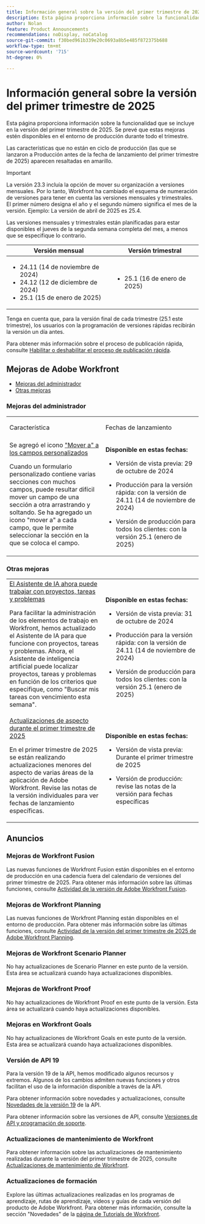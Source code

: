 ```yaml
---
title: Información general sobre la versión del primer trimestre de 2025
description: Esta página proporciona información sobre la funcionalidad que se incluye en la versión del primer trimestre de 2025. Se prevé que estas mejoras estén disponibles en el entorno de producción durante todo el trimestre.
author: Nolan
feature: Product Announcements
recommendations: noDisplay, noCatalog
source-git-commit: f30bed961b339e20c0693a8b5e485f872375b688
workflow-type: tm+mt
source-wordcount: '715'
ht-degree: 0%

---
```


# Información general sobre la versión del primer trimestre de 2025

Esta página proporciona información sobre la funcionalidad que se incluye en la versión del primer trimestre de 2025. Se prevé que estas mejoras estén disponibles en el entorno de producción durante todo el trimestre.

<span class="preview">Las características que no están en ciclo de producción (las que se lanzaron a Producción antes de la fecha de lanzamiento del primer trimestre de 2025) aparecen resaltadas en amarillo.</span>

>[!IMPORTANT]
>
>La versión 23.3 incluía la opción de mover su organización a versiones mensuales. Por lo tanto, Workfront ha cambiado el esquema de numeración de versiones para tener en cuenta las versiones mensuales y trimestrales. El primer número designa el año y el segundo número significa el mes de la versión. Ejemplo: La versión de abril de 2025 es 25.4.
>
>Las versiones mensuales y trimestrales están planificadas para estar disponibles el jueves de la segunda semana completa del mes, a menos que se especifique lo contrario.
>
>| Versión mensual | Versión trimestral |
>|----|----|
>| <ul><li>24.11 (14 de noviembre de 2024)</li><li>24.12 (12 de diciembre de 2024)</li><li>25.1 (15 de enero de 2025)</li></ul> | <ul><li>25.1 (16 de enero de 2025)</li></ul> |
>
>Tenga en cuenta que, para la versión final de cada trimestre (25.1 este trimestre), los usuarios con la programación de versiones rápidas recibirán la versión un día antes.
>
>Para obtener más información sobre el proceso de publicación rápida, consulte [Habilitar o deshabilitar el proceso de publicación rápida](/help/quicksilver/administration-and-setup/set-up-workfront/configure-system-defaults/enable-fast-release-process.md).

## Mejoras de Adobe Workfront

* [Mejoras del administrador](#administrator-enhancements)
  <!--* [Boards enhancements](#boards-enhancements)-->
* [Otras mejoras](#other-enhancements)

### Mejoras del administrador

<table>
    <col style="width: 50%;" />
    <col style="width: 50%;" />
        <tbody>
            <tr>
                <td>
                    <p><span class="bold">Característica</span>
                    </p>
                </td>
                <td>
                    <p><span class="bold">Fechas de lanzamiento</span>
                    </p>
                </td>
            </tr>
            <tr>
                <td>
                    Se agregó el icono <a href="/help/quicksilver/product-announcements/product-releases/25-q1-release-activity/25-q1-administrator-enhancements.md" class="MCXref xref" xrefformat="{para}"> "Mover a" a los campos personalizados</a></p>
                    <p>Cuando un formulario personalizado contiene varias secciones con muchos campos, puede resultar difícil mover un campo de una sección a otra arrastrando y soltando. Se ha agregado un icono "mover a" a cada campo, que le permite seleccionar la sección en la que se coloca el campo.</p>
                </td>
                <td><p><b>Disponible en estas fechas:</b></p>
                    <ul>
                        <li>
                            <p>Versión de vista previa: 29 de octubre de 2024</p>
                        </li>
                        <li>
                            <p>Producción para la versión rápida: con la versión de 24.11 (14 de noviembre de 2024)</p>
                        </li>
                        <li>
                            <p>Versión de producción para todos los clientes: con la versión 25.1 (enero de 2025)</p>
                        </li>
                   </ul>
                </td>
            </tr>
        </tbody>
</table>

<!--### Boards enhancements

<table>
    <col style="width: 50%;" />
    <col style="width: 50%;" />
        <tbody>
            <tr>
                <td>
                    <p><span class="bold">Feature</span>
                    </p>
                </td>
                <td>
                    <p><span class="bold">Release dates</span>
                    </p>
                </td>
            </tr>
            <tr>
                <td>
                    <a href="/help/quicksilver/product-announcements/product-releases/25-q1-release-activity/25-q1-boards-enhancements.md" class="MCXref xref" xrefformat="{para}">Change the owner of a board</a></p>
                    <p>The creator of a board is the owner by default. The board owner is the only person who can delete that board or update its filters in the Configure panel. Functionality has been added to allow Workfront system administrators to change the owner of a board. The current owner of a board can also change the owner of that specific board.</p>
                </td>
                <td><p><b>Available on these dates:</b></p>
                    <ul>
                        <li>
                            <p>Preview release: October 31, 2024</p>
                        </li>
                        <li>
                            <p>Production for fast release: With the 24.11 release (November 14, 2024)</p>
                        </li>
                        <li>
                            <p>Production release for all customers: With the 25.1 release (January 2025)</p>
                        </li>
                   </ul>
                </td>
            </tr>
        </tbody>
</table>-->

### Otras mejoras

<table>
    <col style="width: 50%;" />
    <col style="width: 50%;" />
        <tbody>
            <tr>
                <td>
                    <a href="/help/quicksilver/product-announcements/product-releases/25-q1-release-activity/25-q1-other-enhancements.md" class="MCXref xref" xrefformat="{para}">El Asistente de IA ahora puede trabajar con proyectos, tareas y problemas</a></p>
                    <p>Para facilitar la administración de los elementos de trabajo en Workfront, hemos actualizado el Asistente de IA para que funcione con proyectos, tareas y problemas. Ahora, el Asistente de inteligencia artificial puede localizar proyectos, tareas y problemas en función de los criterios que especifique, como "Buscar mis tareas con vencimiento esta semana".</p>
                </td>
                <td><p><b>Disponible en estas fechas:</b></p>
                    <ul>
                        <li>
                            <p>Versión de vista previa: 31 de octubre de 2024</p>
                        </li>
                        <li>
                            <p>Producción para la versión rápida: con la versión de 24.11 (14 de noviembre de 2024)</p>
                        </li>
                        <li>
                            <p>Versión de producción para todos los clientes: con la versión 25.1 (enero de 2025)</p>
                        </li>
                   </ul>
                </td>
            </tr>
            <tr>
                <td>
                    <a href="/help/quicksilver/product-announcements/product-releases/25-q1-release-activity/25-q1-look-and-feel-updates.md" class="MCXref xref" xrefformat="{para}">Actualizaciones de aspecto durante el primer trimestre de 2025</a></p>
                    <p>En el primer trimestre de 2025 se están realizando actualizaciones menores del aspecto de varias áreas de la aplicación de Adobe Workfront. Revise las notas de la versión individuales para ver fechas de lanzamiento específicas.</p>
                </td>
                <td><p><b>Disponible en estas fechas:</b></p>
                    <ul>
                        <li>
                            <p>Versión de vista previa: Durante el primer trimestre de 2025</p>
                        </li>
                        <li>
                            <p><span class="preview">Versión de producción: revise las notas de la versión para fechas específicas</span></p>
                        </li>
                    </ul>
                </td>
            </tr>                            
        </tbody>
</table>

<!--
### Functionality soon to be removed from Workfront

The following functionality is soon to be removed from Workfront:
-->

## Anuncios

### Mejoras de Workfront Fusion

Las nuevas funciones de Workfront Fusion están disponibles en el entorno de producción en una cadencia fuera del calendario de versiones del primer trimestre de 2025. Para obtener más información sobre las últimas funciones, consulte [Actividad de la versión de Adobe Workfront Fusion](/help/quicksilver/product-announcements/product-releases/fusion-release-activity/fusion-release-activity.md).

### Mejoras de Workfront Planning

Las nuevas funciones de Workfront Planning están disponibles en el entorno de producción. Para obtener más información sobre las últimas funciones, consulte [Actividad de la versión del primer trimestre de 2025 de Adobe Workfront Planning](/help/quicksilver/product-announcements/product-releases/planning-release-activity/planning-release-activity-25-q1.md).

### Mejoras de Workfront Scenario Planner

No hay actualizaciones de Scenario Planner en este punto de la versión. Esta área se actualizará cuando haya actualizaciones disponibles.

### Mejoras de Workfront Proof

No hay actualizaciones de Workfront Proof en este punto de la versión. Esta área se actualizará cuando haya actualizaciones disponibles.

### Mejoras en Workfront Goals

No hay actualizaciones de Workfront Goals en este punto de la versión. Esta área se actualizará cuando haya actualizaciones disponibles.

### Versión de API 19

Para la versión 19 de la API, hemos modificado algunos recursos y extremos. Algunos de los cambios admiten nuevas funciones y otros facilitan el uso de la información disponible a través de la API.

Para obtener información sobre novedades y actualizaciones, consulte [Novedades de la versión 19](/help/quicksilver/wf-api/api/new-api-version-19.md) de la API.

Para obtener información sobre las versiones de API, consulte [Versiones de API y programación de soporte](/help/quicksilver/wf-api/api/api-version-support-schedule.md).

### Actualizaciones de mantenimiento de Workfront 

Para obtener información sobre las actualizaciones de mantenimiento realizadas durante la versión del primer trimestre de 2025, consulte [Actualizaciones de mantenimiento de Workfront](https://experienceleague.adobe.com/docs/workfront-known-issues/releases/current-updates.html).

### Actualizaciones de formación

Explore las últimas actualizaciones realizadas en los programas de aprendizaje, rutas de aprendizaje, vídeos y guías de cada versión del producto de Adobe Workfront. Para obtener más información, consulte la sección &quot;Novedades&quot; de la [página de Tutorials de Workfront](https://experienceleague.adobe.com/docs/workfront-learn/tutorials-workfront/home.html?lang=es).
